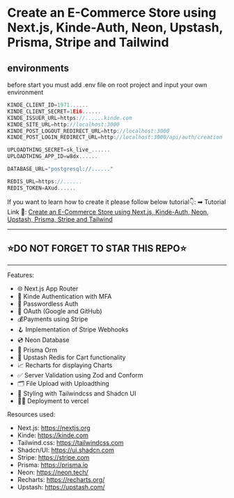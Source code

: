# Create an E-Commerce Store using Next.js, Kinde-Auth, Neon, Upstash, Prisma, Stripe and Tailwind

## environments

before start you must add .env file on root project and input your own environment

```js
KINDE_CLIENT_ID=1971......
KINDE_CLIENT_SECRET=1Ei6......
KINDE_ISSUER_URL=https://......kinde.com
KINDE_SITE_URL=http://localhost:3000
KINDE_POST_LOGOUT_REDIRECT_URL=http://localhost:3000
KINDE_POST_LOGIN_REDIRECT_URL=http://localhost:3000/api/auth/creation

UPLOADTHING_SECRET=sk_live_......
UPLOADTHING_APP_ID=w8dx......

DATABASE_URL="postgresql://......"

REDIS_URL=https://......
REDIS_TOKEN=AXud......
```

If you want to learn how to create it please follow below tutorial👇:
➡ Tutorial Link 💚: [Create an E-Commerce Store using Next.js, Kinde-Auth, Neon, Upstash, Prisma, Stripe and Tailwind](https://www.youtube.com/watch?v=Yr-EmUEYfJA&t=29040s)

---

## ⭐DO NOT FORGET TO STAR THIS REPO⭐

---

Features:

- 🌐 Next.js App Router
- 🔐 Kinde Authentication with MFA
- 📧 Passwordless Auth
- 🔑 OAuth (Google and GitHub)
- 💰Payments using Stripe
- 🪝 Implementation of Stripe Webhooks
- 💿 Neon Database
- 💨 Prisma Orm
- 🚀 Upstash Redis for Cart functionality
- 📈 Recharts for displaying Charts
- ✅ Server Validation using Zod and Conform
- 🗂️ File Upload with Uploadthing
- 🎨 Styling with Tailwindcss and Shadcn UI
- 😶‍🌫️ Deployment to vercel

Resources used:

- Next.js: <https://nextjs.org>
- Kinde: <https://kinde.com>
- Tailwind.css: <https://tailwindcss.com>
- Shadcn/UI: <https://ui.shadcn.com>
- Stripe: <https://stripe.com>
- Prisma: <https://prisma.io>
- Neon: <https://neon.tech/>
- Recharts: <https://recharts.org/>
- Upstash: <https://upstash.com/>
